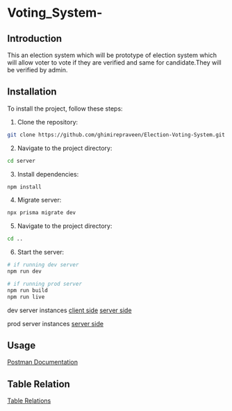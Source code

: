 # Voting_System-

## Introduction

This an election system which will be prototype of election system which will allow voter to vote if they are verified and same for candidate.They will be verified by admin.

## Installation

To install the project, follow these steps:

1. Clone the repository:

```bash
git clone https://github.com/ghimirepraveen/Election-Voting-System.git

```

2. Navigate to the project directory:

```bash
cd server
```

3. Install dependencies:

```bash
npm install
```

4. Migrate server:

```bash
npx prisma migrate dev
```

5. Navigate to the project directory:

```bash
cd ..
```

6. Start the server:

```bash
# if running dev server
npm run dev

# if running prod server
npm run build
npm run live
```

dev server instances
[client side](http://localhost:5173)
[server side](http://localhost:8080)

prod server instances
[server side](http://localhost:8080)

## Usage

[Postman Documentation](https://documenter.getpostman.com/view/26824707/2sA35G4hfE)

## Table Relation

[Table Relations](https://dbdocs.io/ghimireprabin777/election)
